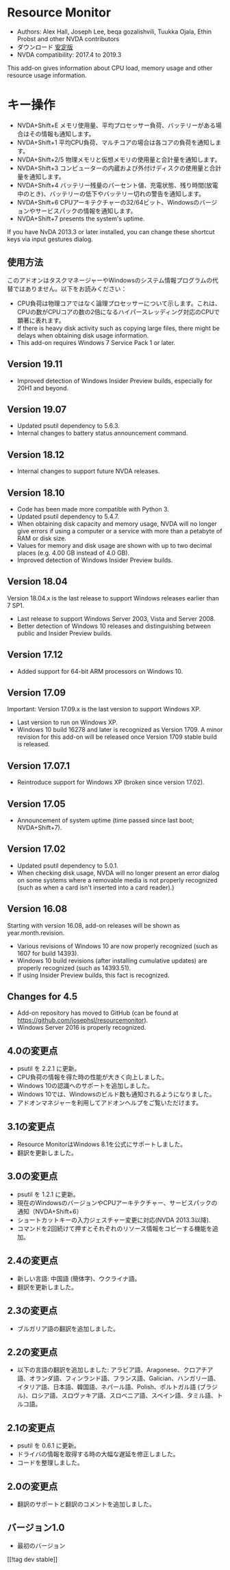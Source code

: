 # Resource Monitor #

* Authors: Alex Hall, Joseph Lee, beqa gozalishvili, Tuukka Ojala, Ethin
  Probst and other NVDA contributors
* ダウンロード [安定版][1]
* NVDA compatibility: 2017.4 to 2019.3

This add-on gives information about CPU load, memory usage and other
resource usage information.

# キー操作 #

* NVDA+Shift+E メモリ使用量、平均プロセッサー負荷、バッテリーがある場合はその情報も通知します。
* NVDA+Shift+1 平均CPU負荷、マルチコアの場合は各コアの負荷を通知します。
* NVDA+Shift+2/5 物理メモリと仮想メモリの使用量と合計量を通知します。
* NVDA+Shift+3 コンピューターの内蔵および外付けディスクの使用量と合計量を通知します。
* NVDA+Shift+4 バッテリー残量のパーセント値、充電状態、残り時間(放電中のとき)、バッテリーの低下やバッテリー切れの警告を通知します。
* NVDA+Shift+6 CPUアーキテクチャーの32/64ビット、Windowsのバージョンやサービスパックの情報を通知します。
* NVDA+Shift+7 presents the system's uptime.

If you have NvDA 2013.3 or later installed, you can change these shortcut
keys via input gestures dialog.

## 使用方法 ##

このアドオンはタスクマネージャーやWindowsのシステム情報プログラムの代替ではありません。以下をお読みください：

* CPU負荷は物理コアではなく論理プロセッサーについて示します。これは、CPUの数がCPUコアの数の2倍になるハイパースレッディング対応のCPUで顕著に表れます。
* If there is heavy disk activity such as copying large files, there might
  be delays when obtaining disk usage information.
* This add-on requires Windows 7 Service Pack 1 or later.

## Version 19.11

* Improved detection of Windows Insider Preview builds, especially for 20H1
  and beyond.

## Version 19.07

* Updated psutil dependency to 5.6.3.
* Internal changes to battery status announcement command.

## Version 18.12

* Internal changes to support future NVDA releases.

## Version 18.10

* Code has been made more compatible with Python 3.
* Updated psutil dependency to 5.4.7.
* When obtaining disk capacity and memory usage, NVDA will no longer give
  errors if using a computer or a service with more than a petabyte of RAM
  or disk size.
* Values for memory and disk usage are shown with up to two decimal places
  (e.g. 4.00 GB instead of 4.0 GB).
* Improved detection of Windows Insider Preview builds.

## Version 18.04

Version 18.04.x is the last release to support Windows releases earlier than
7 SP1.

* Last release to support Windows Server 2003, Vista and Server 2008.
* Better detection of Windows 10 releases and distinguishing between public
  and Insider Preview builds.

## Version 17.12

* Added support for 64-bit ARM processors on Windows 10.

## Version 17.09

Important: Version 17.09.x is the last version to support Windows XP.

* Last version to run on Windows XP.
* Windows 10 build 16278 and later is recognized as Version 1709. A minor
  revision for this add-on will be released once Version 1709 stable build
  is released.

## Version 17.07.1

* Reintroduce support for Windows XP (broken since version 17.02).

## Version 17.05

* Announcement of system uptime (time passed since last boot; NVDA+Shift+7).

## Version 17.02

* Updated psutil dependency to 5.0.1.
* When checking disk usage, NVDA will no longer present an error dialog on
  some systems where a removable media is not properly recognized (such as
  when a card isn't inserted into a card reader).)

## Version 16.08

Starting with version 16.08, add-on releases will be shown as
year.month.revision.

* Various revisions of Windows 10 are now properly recognized (such as 1607
  for build 14393).
* Windows 10 build revisions (after installing cumulative updates) are
  properly recognized (such as 14393.51).
* If using Insider Preview builds, this fact is recognized.

## Changes for 4.5 ##

* Add-on repository has moved to GitHub (can be found at
  https://github.com/josephsl/resourcemonitor).
* Windows Server 2016 is properly recognized.

## 4.0の変更点 ##

* psutil を 2.2.1 に更新。
* CPU負荷の情報を得た時の性能が大きく向上しました。
* Windows 10の認識へのサポートを追加しました。
* Windows 10では、Windowsのビルド数も通知されるようになりました。
* アドオンマネジャーを利用してアドオンヘルプをご覧いただけます。

## 3.1の変更点 ##

* Resource MonitorはWindows 8.1を公式にサポートしました。
* 翻訳を更新しました。

## 3.0の変更点 ##

* psutil を 1.2.1 に更新。
* 現在のWindowsのバージョンやCPUアーキテクチャー、サービスパックの通知（NVDA+Shift+6）
* ショートカットキーの入力ジェスチャー変更に対応(NVDA 2013.3以降).
* コマンドを2回続けて押すとそれぞれのリソース情報をコピーする機能を追加。

## 2.4の変更点 ##

* 新しい言語: 中国語 (簡体字)、ウクライナ語。
* 翻訳を更新しました。

## 2.3の変更点 ##

* ブルガリア語の翻訳を追加しました。

## 2.2の変更点 ##

* 以下の言語の翻訳を追加しました:
  アラビア語、Aragonese、クロアチア語、オランダ語、フィンランド語、フランス語、Galician、ハンガリー語、イタリア語、日本語、韓国語、ネパール語、Polish、ポルトガル語
  (ブラジル)、ロシア語、スロヴァキア語、スロベニア語、スペイン語、タミル語、トルコ語。

## 2.1の変更点 ##

* psutil を 0.6.1 に更新。
* ドライバの情報を取得する時の大幅な遅延を修正しました。
* コードを整理しました。

## 2.0の変更点 ##

* 翻訳のサポートと翻訳のコメントを追加しました。

## バージョン1.0 ##

* 最初のバージョン

[[!tag dev stable]]

[1]: https://addons.nvda-project.org/files/get.php?file=rm
